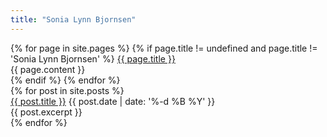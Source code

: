 ```yaml
---
title: "Sonia Lynn Bjornsen"
---
```


<div>
  {% for page in site.pages %}
    {% if page.title != undefined and page.title != 'Sonia Lynn Bjornsen' %}
      <a name="{{ page.slug }}"></a>
      <a href="{{ site.url }}{{ page.slug }}">{{ page.title }}</a>
      <div>{{ page.content }}</div>
    {% endif %}
  {% endfor %}
</div>

<div>
  {% for post in site.posts %}
    <div>
      <a name="{{ post.slug }}"></a>
      <a href="{{ site.url }}{{ post.slug }}">{{ post.title }}</a>
      <time datetime="{{ post.date | date: '%Y-%m-%d' }}">{{ post.date | date: '%-d %B %Y' }}</time>
      <div>{{ post.excerpt }}</div>
    </div>
  {% endfor %}
</div>
